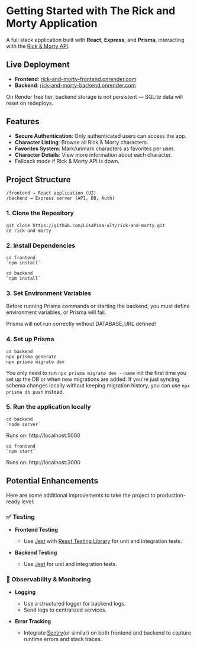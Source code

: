# Getting Started with The Rick and Morty Application

A full stack application built with **React**, **Express**, and **Prisma**, interacting with the [Rick & Morty API](https://rickandmortyapi.com).

## Live Deployment

- **Frontend**: [rick-and-morty-frontend.onrender.com](https://rick-and-morty-frontend.onrender.com)
- **Backend**: [rick-and-morty-backend.onrender.com](https://rick-and-morty-backend-eiq7.onrender.com)

On Render free tier, backend storage is not persistent — SQLite data will reset on redeploys.

## Features

- **Secure Authentication**: Only authenticated users can access the app.
- **Character Listing**: Browse all Rick & Morty characters.
- **Favorites System**: Mark/unmark characters as favorites per user.
- **Character Details**: View more information about each character.
- Fallback mode if Rick & Morty API is down.

## Project Structure

    /frontend → React application (UI)
    /backend → Express server (API, DB, Auth)

### 1. Clone the Repository

    git clone https://github.com/LisaPisa-alt/rick-and-morty.git
    cd rick-and-morty

### 2. Install Dependencies

    cd frontend
    `npm install`

    cd backend
    `npm install`

### 3. Set Environment Variables

Before running Prisma commands or starting the backend, you must define environment variables, or Prisma will fail.

Prisma will not run correctly without DATABASE_URL defined!

### 4. Set up Prisma

    cd backend
    npx prisma generate
    npx prisma migrate dev

You only need to run `npx prisma migrate dev --name` init the first time you set up the DB or when new migrations are added. If you're just syncing schema changes locally without keeping migration history, you can use `npx prisma db push` instead.

### 5. Run the application locally

    cd backend
    `node server`

Runs on: http://localhost:5000

    cd frontend
    `npm start`

Runs on: http://localhost:3000

## Potential Enhancements

Here are some additional improvements to take the project to production-ready level:

### ✅ Testing

- **Frontend Testing**
  - Use [Jest](https://jestjs.io/) with [React Testing Library](https://testing-library.com/docs/react-testing-library/intro/) for unit and integration tests.

- **Backend Testing**
  - Use [Jest](https://jestjs.io/) for unit and integration tests.

### 🧭 Observability & Monitoring

- **Logging**
  - Use a structured logger for backend logs.
  - Send logs to centralized services.

- **Error Tracking**
  - Integrate [Sentry](https://sentry.io/)(or similar) on both frontend and backend to capture runtime errors and stack traces.

